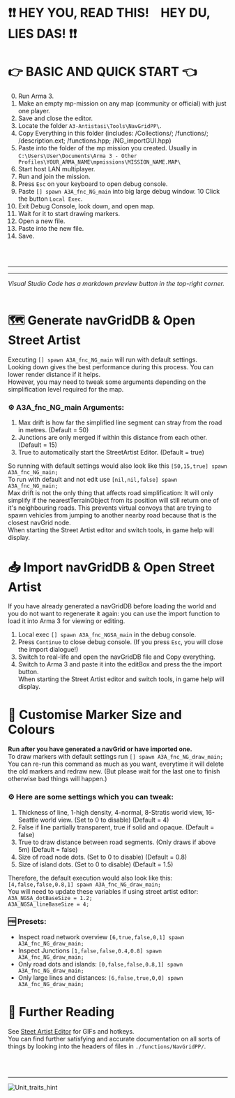 # ❗❗ HEY YOU, READ THIS! &nbsp;&nbsp; HEY DU, LIES DAS! ❗❗
# 👉 BASIC AND QUICK START 👈
0.  Run Arma 3.
1.  Make an empty mp-mission on any map (community or official) with just one player.
2.  Save and close the editor.
3.  Locate the folder `A3-Antistasi\Tools\NavGridPP\`.
4.  Copy Everything in this folder (includes: /Collections/; /functions/; /description.ext; /functions.hpp; /NG_importGUI.hpp)
5.  Paste into the folder of the mp mission you created. Usually in `C:\Users\User\Documents\Arma 3 - Other Profiles\YOUR_ARMA_NAME\mpmissions\MISSION_NAME.MAP\`
6.  Start host LAN multiplayer.
7.  Run and join the mission.
8.  Press `Esc` on your keyboard to open debug console.
9.  Paste `[] spawn A3A_fnc_NG_main` into big large debug window.
10  Click the button `Local Exec`.
11. Exit Debug Console, look down, and open map.
12. Wait for it to start drawing markers.
13. Open a new file.
14. Paste into the new file.
15. Save.

<br/>
<br/>

***
***
*Visual Studio Code has a markdown preview button in the top-right corner.*
<br/>
<br/>


# 🗺 Generate navGridDB & Open Street Artist
Executing `[] spawn A3A_fnc_NG_main` will run with default settings.<br/>
Looking down gives the best performance during this process. You can lower render distance if it helps.<br/>
However, you may need to tweak some arguments depending on the simplification level required for the map.<br/>
### ⚙ A3A_fnc_NG_main Arguments:
1.  <SCALAR> Max drift is how far the simplified line segment can stray from the road in metres. (Default = 50)
2.  <SCALAR> Junctions are only merged if within this distance from each other. (Default = 15)
3.  <BOOLEAN> True to automatically start the StreetArtist Editor. (Default = true)

So running with default settings would also look like this `[50,15,true] spawn A3A_fnc_NG_main;`<br/>
To run with default and not edit use `[nil,nil,false] spawn A3A_fnc_NG_main;`<br/>
Max drift is not the only thing that affects road simplification: It will only simplify if the nearestTerrainObject from its position will still return one of it's neighbouring roads. This prevents virtual convoys that are trying to spawn vehicles from jumping to another nearby road because that is the closest navGrid node.<br/>
When starting the Street Artist editor and switch tools, in game help will display.

# 📥 Import navGridDB & Open Street Artist
If you have already generated a navGridDB before loading the world and you do not want to regenerate it again: you can use the import function to load it into Arma 3 for viewing or editing.

1. Local exec `[] spawn A3A_fnc_NGSA_main` in the debug console.
2. Press `Continue` to close debug console. (If you press `Esc`, you will close the import dialogue!)
3. Switch to real-life and open the navGridDB file and Copy everything.
4. Switch to Arma 3 and paste it into the editBox and press the the import button.<br/>
When starting the Street Artist editor and switch tools, in game help will display.

# 📍 Customise Marker Size and Colours
**Run after you have generated a navGrid or have imported one.**<br/>
To draw markers with default settings run `[] spawn A3A_fnc_NG_draw_main;`<br/>
You can re-run this command as much as you want, everytime it will delete the old markers and redraw new. (But please wait for the last one to finish otherwise bad things will happen.)<br/>

### ⚙ Here are some settings which you can tweak:
1.  <SCALAR> Thickness of line, 1-high density, 4-normal, 8-Stratis world view, 16-Seattle world view. (Set to 0 to disable) (Default = 4)
2.  <BOOLEAN> False if line partially transparent, true if solid and opaque. (Default = false)
3.  <BOOLEAN> True to draw distance between road segments. (Only draws if above 5m) (Default = false)
4.  <SCALAR> Size of road node dots. (Set to 0 to disable) (Default = 0.8)
5.  <SCALAR> Size of island dots. (Set to 0 to disable) (Default = 1.5)

Therefore, the default execution would also look like this: `[4,false,false,0.8,1] spawn A3A_fnc_NG_draw_main;`<br/>
You will need to update these variables if using street artist editor:<br/>
`A3A_NGSA_dotBaseSize = 1.2;`<br/>
`A3A_NGSA_lineBaseSize = 4;`<br/>

### 🆓 Presets:
* Inspect road network overview `[6,true,false,0,1] spawn A3A_fnc_NG_draw_main;`
* Inspect Junctions `[1,false,false,0.4,0.8] spawn A3A_fnc_NG_draw_main;`
* Only road dots and islands: `[0,false,false,0.8,1] spawn A3A_fnc_NG_draw_main;`
* Only large lines and distances: `[6,false,true,0,0] spawn A3A_fnc_NG_draw_main;`

# 🔎 Further Reading
See [Steet Artist Editor](https://github.com/official-antistasi-community/A3-Antistasi/wiki/Street-Artist-Editor) for GIFs and hotkeys.<br/>
You can find further satisfying and accurate documentation on all sorts of things by looking into the headers of files in `./functions/NavGridPP/`.

<br/>
<br/>

***

![Unit_traits_hint](https://i.imgur.com/wAMAYlX.png)
